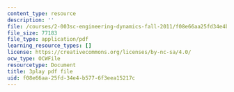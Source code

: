 ```yaml
---
content_type: resource
description: ''
file: /courses/2-003sc-engineering-dynamics-fall-2011/f08e66aa25fd34e4b5776f3eea15217c_mB_rrEN_Ltc.pdf
file_size: 77183
file_type: application/pdf
learning_resource_types: []
license: https://creativecommons.org/licenses/by-nc-sa/4.0/
ocw_type: OCWFile
resourcetype: Document
title: 3play pdf file
uid: f08e66aa-25fd-34e4-b577-6f3eea15217c
---
```

